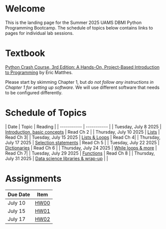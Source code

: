 # Welcome

This is the landing page for the Summer 2025 UAMS DBMI Python Programming Bootcamp. The schedule of topics below contains links to pages for individual lab sessions.

# Textbook

[Python Crash Course, 3rd Edition: A Hands-On, Project-Based Introduction to Programming](https://www.amazon.com/Python-Crash-Course-Eric-Matthes/dp/1718502702) by Eric Matthes.
 
Please start by skimming Chapter 1, but *do not follow any instructions in Chapter 1 for setting up software*. We will use different software that needs to be configured differently.



# Schedule of Topics

| Date      | Topic | Reading |
| ----------- | ----------- |
| Tuesday, July 8 2025      | [Introduction, basic concepts](https://github.com/DBMI-Python-Programming-Bootcamp/2025-Python-Programming-Bootcamp-Materials/tree/main/lab-sessions/lab01)	| Read Ch 2      |
| Thursday, July 10 2025   | [Lists](https://github.com/DBMI-Python-Programming-Bootcamp/2025-Python-Programming-Bootcamp-Materials/tree/main/lab-sessions/lab02)     | Read Ch 3|
| Tuesday, July 15 2025   | [Lists & Loops](https://github.com/DBMI-Python-Programming-Bootcamp/2025-Python-Programming-Bootcamp-Materials/tree/main/lab-sessions/lab03)        | Read Ch 4|
| Thursday, July 17 2025   | [Selection statements](https://github.com/DBMI-Python-Programming-Bootcamp/2025-Python-Programming-Bootcamp-Materials/tree/main/lab-sessions/lab04)        | Read Ch 5 |
| Tuesday, July 22 2025   | [Dictionaries](https://github.com/DBMI-Python-Programming-Bootcamp/2025-Python-Programming-Bootcamp-Materials/tree/main/lab-sessions/lab05)        | Read Ch 6 |
| Thursday, July 24 2025   | [While loops & more](https://github.com/DBMI-Python-Programming-Bootcamp/2025-Python-Programming-Bootcamp-Materials/tree/main/lab-sessions/lab06)        | Read Ch 7|
| Tuesday, July 29 2025   | [Functions](https://github.com/DBMI-Python-Programming-Bootcamp/2025-Python-Programming-Bootcamp-Materials/blob/main/lab-sessions/lab07)        | Read Ch 8 |
| Thursday, July 31 2025   | [Data science libraries & wrap-up](https://github.com/DBMI-Python-Programming-Bootcamp/2025-Python-Programming-Bootcamp-Materials/blob/main/lab-sessions/lab08)         | |



# Assignments

| Due Date | Item     |
| -------- | -------- |
| July 10     | [HW00](https://github.com/DBMI-Python-Programming-Bootcamp/2025-Python-Programming-Bootcamp-Materials/tree/main/assignments/hw00)         |
| July 15     | [HW01](https://github.com/DBMI-Python-Programming-Bootcamp/2025-Python-Programming-Bootcamp-Materials/tree/main/assignments/hw01)         |
| July 17     | [HW02](https://github.com/DBMI-Python-Programming-Bootcamp/2025-Python-Programming-Bootcamp-Materials/tree/main/assignments/hw02)         |




